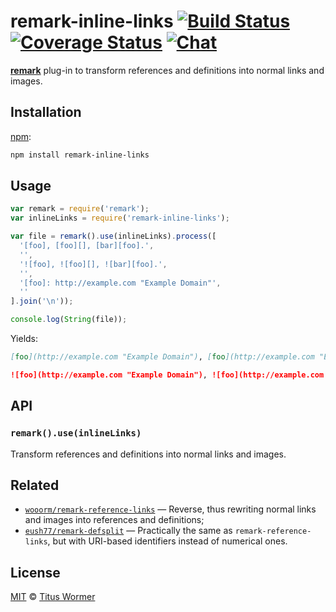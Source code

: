# remark-inline-links [![Build Status][build-badge]][build-status] [![Coverage Status][coverage-badge]][coverage-status] [![Chat][chat-badge]][chat]

[**remark**][remark] plug-in to transform references and definitions
into normal links and images.

## Installation

[npm][]:

```bash
npm install remark-inline-links
```

## Usage

```javascript
var remark = require('remark');
var inlineLinks = require('remark-inline-links');

var file = remark().use(inlineLinks).process([
  '[foo], [foo][], [bar][foo].',
  '',
  '![foo], ![foo][], ![bar][foo].',
  '',
  '[foo]: http://example.com "Example Domain"',
  ''
].join('\n'));

console.log(String(file));
```

Yields:

```md
[foo](http://example.com "Example Domain"), [foo](http://example.com "Example Domain"), [bar](http://example.com "Example Domain").

![foo](http://example.com "Example Domain"), ![foo](http://example.com "Example Domain"), ![bar](http://example.com "Example Domain").
```

## API

### `remark().use(inlineLinks)`

Transform references and definitions into normal links and images.

## Related

*   [`wooorm/remark-reference-links`](https://github.com/wooorm/remark-reference-links)
    — Reverse, thus rewriting normal links and images into references
    and definitions;
*   [`eush77/remark-defsplit`](https://github.com/eush77/remark-defsplit)
    — Practically the same as `remark-reference-links`, but with
    URI-based identifiers instead of numerical ones.

## License

[MIT][license] © [Titus Wormer][author]

<!-- Definitions -->

[build-badge]: https://img.shields.io/travis/wooorm/remark-inline-links.svg

[build-status]: https://travis-ci.org/wooorm/remark-inline-links

[coverage-badge]: https://img.shields.io/codecov/c/github/wooorm/remark-inline-links.svg

[coverage-status]: https://codecov.io/github/wooorm/remark-inline-links

[chat-badge]: https://img.shields.io/gitter/room/wooorm/remark.svg

[chat]: https://gitter.im/wooorm/remark

[license]: LICENSE

[author]: http://wooorm.com

[npm]: https://docs.npmjs.com/cli/install

[remark]: https://github.com/wooorm/remark
